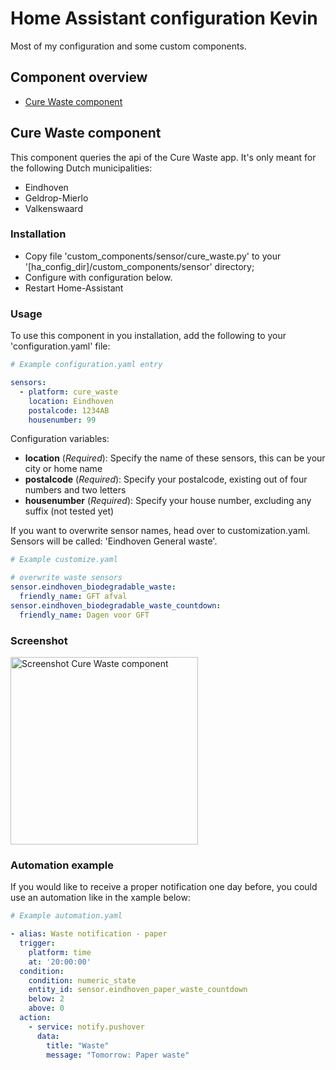 # Home Assistant configuration Kevin

Most of my configuration and some custom components.

Component overview
------------------
  * [Cure Waste component](#cure-waste-component)

## Cure Waste component

This component queries the api of the Cure Waste app. It's only meant for the following Dutch municipalities:
* Eindhoven
* Geldrop-Mierlo
* Valkenswaard

### Installation

- Copy file 'custom_components/sensor/cure_waste.py' to your '[ha_config_dir]/custom_components/sensor' directory;
- Configure with configuration below.
- Restart Home-Assistant

### Usage

To use this component in you installation, add the following to your 'configuration.yaml' file:

```yaml
# Example configuration.yaml entry

sensors:
  - platform: cure_waste
    location: Eindhoven
    postalcode: 1234AB
    housenumber: 99
```

Configuration variables:

- **location** (*Required*): Specify the name of these sensors, this can be your city or home name
- **postalcode** (*Required*): Specify your postalcode, existing out of four numbers and two letters
- **housenumber** (*Required*): Specify your house number, excluding any suffix (not tested yet)

If you want to overwrite sensor names, head over to customization.yaml.
Sensors will be called: 'Eindhoven General waste'.

```yaml
# Example customize.yaml

# overwrite waste sensors
sensor.eindhoven_biodegradable_waste:
  friendly_name: GFT afval
sensor.eindhoven_biodegradable_waste_countdown:
  friendly_name: Dagen voor GFT

```

### Screenshot

<img src="https://raw.githubusercontent.com/kvanhoorn/hass/master/screenshots/cure_waste_dashboard.png" alt="Screenshot Cure Waste component" width="300">

### Automation example

If you would like to receive a proper notification one day before, you could use an automation like in the xample below:

```yaml
# Example automation.yaml

- alias: Waste notification - paper
  trigger:
    platform: time
    at: '20:00:00'
  condition:
    condition: numeric_state
    entity_id: sensor.eindhoven_paper_waste_countdown
    below: 2
    above: 0
  action:
    - service: notify.pushover
      data:
        title: "Waste"
        message: "Tomorrow: Paper waste"

```
